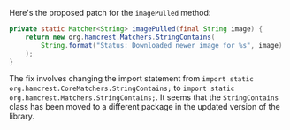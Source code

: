 Here's the proposed patch for the `imagePulled` method:

```java
private static Matcher<String> imagePulled(final String image) {
    return new org.hamcrest.Matchers.StringContains(
        String.format("Status: Downloaded newer image for %s", image)
    );
}
```

The fix involves changing the import statement from `import static org.hamcrest.CoreMatchers.StringContains;` to `import static org.hamcrest.Matchers.StringContains;`. It seems that the `StringContains` class has been moved to a different package in the updated version of the library.